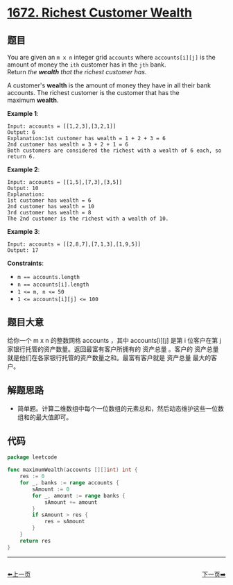 # [1672. Richest Customer Wealth](https://leetcode.com/problems/richest-customer-wealth/)


## 题目

You are given an `m x n` integer grid `accounts` where `accounts[i][j]` is the amount of money the `ith` customer has in the `jth` bank. Return *the **wealth** that the richest customer has.*

A customer's **wealth** is the amount of money they have in all their bank accounts. The richest customer is the customer that has the maximum **wealth**.

**Example 1**:

```
Input: accounts = [[1,2,3],[3,2,1]]
Output: 6
Explanation:1st customer has wealth = 1 + 2 + 3 = 6
2nd customer has wealth = 3 + 2 + 1 = 6
Both customers are considered the richest with a wealth of 6 each, so return 6.
```

**Example 2**:

```
Input: accounts = [[1,5],[7,3],[3,5]]
Output: 10
Explanation: 
1st customer has wealth = 6
2nd customer has wealth = 10 
3rd customer has wealth = 8
The 2nd customer is the richest with a wealth of 10.
```

**Example 3**:

```
Input: accounts = [[2,8,7],[7,1,3],[1,9,5]]
Output: 17
```

**Constraints**:

- `m == accounts.length`
- `n == accounts[i].length`
- `1 <= m, n <= 50`
- `1 <= accounts[i][j] <= 100`

## 题目大意

给你一个 m x n 的整数网格 accounts ，其中 accounts[i][j] 是第 i 位客户在第 j 家银行托管的资产数量。返回最富有客户所拥有的 资产总量 。客户的 资产总量 就是他们在各家银行托管的资产数量之和。最富有客户就是 资产总量 最大的客户。

## 解题思路

- 简单题。计算二维数组中每个一位数组的元素总和，然后动态维护这些一位数组和的最大值即可。

## 代码

```go
package leetcode

func maximumWealth(accounts [][]int) int {
	res := 0
	for _, banks := range accounts {
		sAmount := 0
		for _, amount := range banks {
			sAmount += amount
		}
		if sAmount > res {
			res = sAmount
		}
	}
	return res
}
```


----------------------------------------------
<div style="display: flex;justify-content: space-between;align-items: center;">
<p><a href="https://books.halfrost.com/leetcode/ChapterFour/1600~1699/1670.Design-Front-Middle-Back-Queue/">⬅️上一页</a></p>
<p><a href="https://books.halfrost.com/leetcode/ChapterFour/1600~1699/1673.Find-the-Most-Competitive-Subsequence/">下一页➡️</a></p>
</div>
